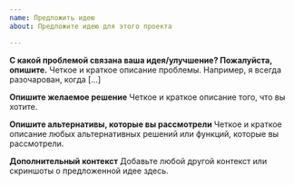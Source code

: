 ```yaml
---
name: Предложить идею
about: Предложите идею для этого проекта

---
```


**С какой проблемой связана ваша идея/улучшение? Пожалуйста, опишите.**
Четкое и краткое описание проблемы. Например, я всегда разочарован, когда [...]

**Опишите желаемое решение**
Четкое и краткое описание того, что вы хотите.

**Опишите альтернативы, которые вы рассмотрели**
Четкое и краткое описание любых альтернативных решений или функций, которые вы рассмотрели.

**Дополнительный контекст**
Добавьте любой другой контекст или скриншоты о предложенной идее здесь.
